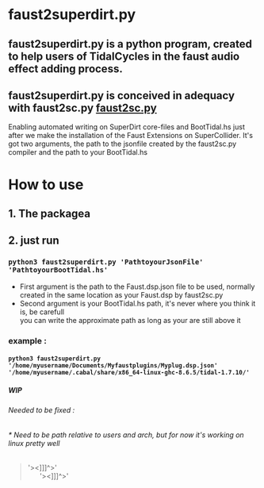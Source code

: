 # faust2superdirt.py
## faust2superdirt.py is a python program, created to help users of TidalCycles in the faust audio effect adding process.
## faust2superdirt.py is conceived in adequacy with faust2sc.py [faust2sc.py](https://github.com/madskjeldgaard/faust2sc.py)
Enabling automated writing on SuperDirt core-files and BootTidal.hs just after we make the installation of the Faust Extensions on SuperCollider.
It's got two arguments, the path to the jsonfile created by the faust2sc.py compiler and the path to your BootTidal.hs

# How to use

## 1. The packagea


## 2. just run 
### `python3 faust2superdirt.py 'PathtoyourJsonFile' 'PathtoyourBootTidal.hs'`
  
* First argument is the path to the Faust.dsp.json file to be used, normally created in the same location as your Faust.dsp by faust2sc.py
* Second argument is your BootTidal.hs path, it's never where you think it is, be carefull
</br>you can write the approximate path as long as your are still above it 

### example : 
#### `python3 faust2superdirt.py '/home/myusername/Documents/Myfaustplugins/Myplug.dsp.json' '/home/myusername/.cabal/share/x86_64-linux-ghc-8.6.5/tidal-1.7.10/'`

##### WIP
###### Needed to be fixed : 
###### * Need to be path relative to users and arch, but for now it's working on linux pretty well


> '><]]]^>'
    </br> &nbsp; &nbsp; &nbsp;   '><]]]^>'
